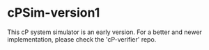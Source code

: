 # cPSim-version1
This cP system simulator is an early version. 
For a better and newer implementation, please check the 'cP-verifier' repo.

